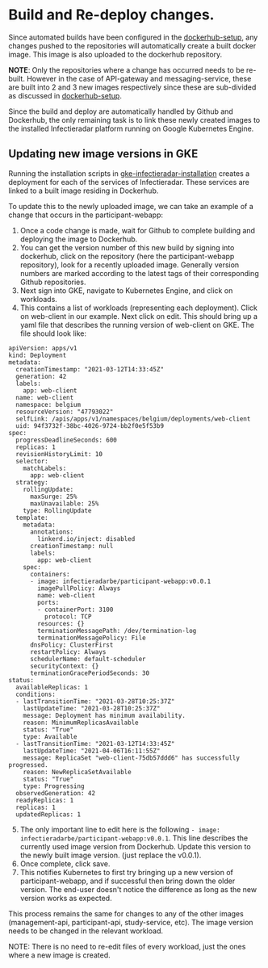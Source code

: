 # Build and Re-deploy changes.

Since automated builds have been configured in the [dockerhub-setup](https://github.com/influenzanet/infectieradar-setup-guide/blob/main/installation/2-dockerhub-setup.md), any changes pushed to the repositories will automatically create a built docker image. This image is also uploaded to the dockerhub repository. 

**NOTE**: Only the repositories where a change has occurred needs to be re-built. However in the case of API-gateway and messaging-service, these are built into 2 and 3 new images respectively since these are sub-divided as discussed in [dockerhub-setup](https://github.com/influenzanet/infectieradar-setup-guide/blob/main/installation/2-dockerhub-setup.md).

Since the build and deploy are automatically handled by Github and Dockerhub, the only remaining task is to link these newly created images to the installed Infectieradar platform running on Google Kubernetes Engine.

## Updating new image versions in GKE

Running the installation scripts in [gke-infectieradar-installation](https://github.com/influenzanet/infectieradar-setup-guide/blob/main/installation/3-install-infectieradar-gke.md) creates a deployment for each of the services of Infectieradar. These services are linked to a built image residing in Dockerhub.

To update this to the newly uploaded image, we can take an example of a change that occurs in the participant-webapp:
1. Once a code change is made, wait for Github to complete building and deploying the image to Dockerhub.
2. You can get the version number of this new build by signing into dockerhub, click on the repository (here the participant-webapp  repository), look for a recently uploaded image. Generally version numbers are marked according to the latest tags of their corresponding Github repositories.
3. Next sign into GKE, navigate to Kubernetes Engine, and click on workloads.
4. This contains a list of workloads (representing each deployment). Click on web-client in our example. Next click on edit. This should bring up a yaml file that describes the running version of web-client on GKE. The file should look like:
```
apiVersion: apps/v1
kind: Deployment
metadata:
  creationTimestamp: "2021-03-12T14:33:45Z"
  generation: 42
  labels:
    app: web-client
  name: web-client
  namespace: belgium
  resourceVersion: "47793022"
  selfLink: /apis/apps/v1/namespaces/belgium/deployments/web-client
  uid: 94f3732f-38bc-4026-9724-bb2f0e5f53b9
spec:
  progressDeadlineSeconds: 600
  replicas: 1
  revisionHistoryLimit: 10
  selector:
    matchLabels:
      app: web-client
  strategy:
    rollingUpdate:
      maxSurge: 25%
      maxUnavailable: 25%
    type: RollingUpdate
  template:
    metadata:
      annotations:
        linkerd.io/inject: disabled
      creationTimestamp: null
      labels:
        app: web-client
    spec:
      containers:
      - image: infectieradarbe/participant-webapp:v0.0.1
        imagePullPolicy: Always
        name: web-client
        ports:
        - containerPort: 3100
          protocol: TCP
        resources: {}
        terminationMessagePath: /dev/termination-log
        terminationMessagePolicy: File
      dnsPolicy: ClusterFirst
      restartPolicy: Always
      schedulerName: default-scheduler
      securityContext: {}
      terminationGracePeriodSeconds: 30
status:
  availableReplicas: 1
  conditions:
  - lastTransitionTime: "2021-03-28T10:25:37Z"
    lastUpdateTime: "2021-03-28T10:25:37Z"
    message: Deployment has minimum availability.
    reason: MinimumReplicasAvailable
    status: "True"
    type: Available
  - lastTransitionTime: "2021-03-12T14:33:45Z"
    lastUpdateTime: "2021-04-06T16:11:55Z"
    message: ReplicaSet "web-client-75db57ddd6" has successfully progressed.
    reason: NewReplicaSetAvailable
    status: "True"
    type: Progressing
  observedGeneration: 42
  readyReplicas: 1
  replicas: 1
  updatedReplicas: 1
```
5. The only important line to edit here is the following ```- image: infectieradarbe/participant-webapp:v0.0.1```. This line describes the currently used image version from Dockerhub. Update this version to the newly built image version. (just replace the v0.0.1).
6. Once complete, click save.
7. This notifies Kubernetes to first try bringing up a new version of participant-webapp, and if successful then bring down the older version. The end-user doesn't notice the difference as long as the new version works as expected.

This process remains the same for changes to any of the other images (management-api, participant-api, study-service, etc). The image version needs to be changed in the relevant workload.

NOTE: There is no need to re-edit files of every workload, just the ones where a new image is created.
